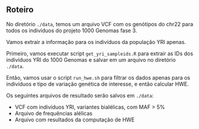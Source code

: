 ## Roteiro


No diretório `./data`, temos um arquivo VCF com os genótipos do chr22 para todos
os indivíduos do projeto 1000 Genomas fase 3.

Vamos extrair a informação para os indivíduos da população YRI apenas.

Primeiro, vamos executar script `get_yri_sampleids.R` para extrair as IDs dos
indivíduos YRI do 1000 Genomas e salvar em um arquivo no diretório `./data`.

Então, vamos usar o script `run_hwe.sh` para filtrar os dados apenas para
os indivíduos e tipo de variação genética de interesse, e então calcular HWE.

Os seguintes arquivos de resultado serão salvos em `./data`:

- VCF com indivíduos YRI, variantes bialélicas, com MAF > 5%
- Arquivo de frequências alélicas
- Arquivo com resultados da computação de HWE
